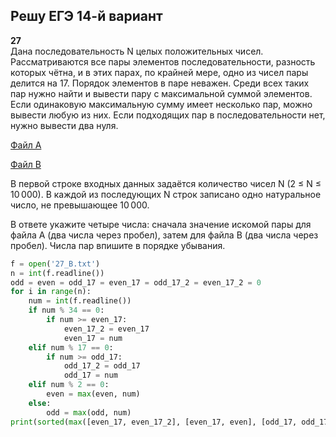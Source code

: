 ## Решу ЕГЭ 14-й вариант

**27**  
Дана последовательность N целых положительных чисел. Рассматриваются все пары элементов последовательности, разность которых чётна, и в этих парах, по крайней мере, одно из чисел пары делится на 17. Порядок элементов в паре неважен. Среди всех таких пар нужно найти и вывести пару с максимальной суммой элементов. Если одинаковую максимальную сумму имеет несколько пар, можно вывести любую из них. Если подходящих пар в последовательности нет, нужно вывести два нуля.

<a href="/reshuege/14/27_A.txt" download>Файл A</a>

<a href="/reshuege/14/27_B.txt" download>Файл B</a>

В первой строке входных данных задаётся количество чисел N (2 ≤ N ≤ 10 000). В каждой из последующих N строк записано одно натуральное число, не превышающее 10 000.

В ответе укажите четыре числа: сначала значение искомой пары для файла А (два числа через пробел), затем для файла B (два числа через пробел). Числа пар впишите в порядке убывания.

```python
f = open('27_B.txt')
n = int(f.readline())
odd = even = odd_17 = even_17 = odd_17_2 = even_17_2 = 0
for i in range(n):
    num = int(f.readline())
    if num % 34 == 0:
        if num >= even_17:
            even_17_2 = even_17
            even_17 = num
    elif num % 17 == 0:
        if num >= odd_17:
            odd_17_2 = odd_17
            odd_17 = num
    elif num % 2 == 0:
        even = max(even, num)
    else:
        odd = max(odd, num)
print(sorted(max([even_17, even_17_2], [even_17, even], [odd_17, odd_17_2], [odd_17, odd], key=lambda x: x[0] + x[1]), reverse=True))
```

